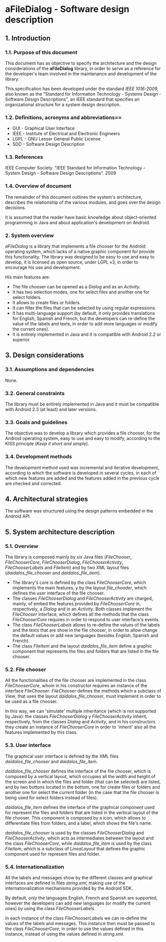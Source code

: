 aFileDialog - Software design description
=========================================

## 1. Introduction

### 1.1. Purpose of this document

This document has as objective to specify the architecture and the design considerations of the **aFileDialog** library, in order to serve as a reference for the developer's team involved in the maintenance and development of the library. 

This specification has been developed under the standard _IEEE 1016-2009_, also known as the "Standard for Information Technology - Systems Design - Software Design Descriptions", an IEEE standard that specifies an organizational structure for a system design description.

### 1.2. Definitions, acronyms and abbreviations==

* GUI - Graphical User Interface
* IEEE - Institute of Electrical and Electronic Engineers
* LGPL - GNU Lesser General Public License
* SDD - Software Design Description

### 1.3. References

IEEE Computer Society. "IEEE Standard for Information Technology - System Design - Software Design Descriptions". 2009

### 1.4. Overview of document

The remainder of this document outlines the system's architecture, describes the relationship of the various modules, and goes over the design decisions.

It is assumed that the reader have basic knowledge about object-oriented programming in Java and about application's development on Android.

### 2. System overview

_aFileDialog_ is a library that implements a file chooser for the Android operating system, which lacks of a native graphic component for provide this functionality. The library was designed to be easy to use and easy to develop, it is licensed as open source, under LGPL v3, in order to encourage his use and development.

His main features are:
* The file chooser can be opened as a _Dialog_ and as an _Activity_.
* It has two selection modes, one for select files and another one for select folders.
* It allows to create files or folders.
* It can filter the files that can be selected by using regular expressions.
* It has multi-language support (by default, it only provides translations for English, Spanish and French, but the developers can re-define the value of the labels and texts, in order to add more languages or modify the current ones).
* It is entirely implemented in Java and it is compatible with Android 2.2 or superior.

## 3. Design considerations

### 3.1. Assumptions and dependencies

None.

### 3.2. General constraints

The library must be entirely implemented in Java and it must be compatible with Android 2.3 (at least) and later versions.

### 3.3. Goals and guidelines

The objective was to develop a library which provides a file chooser, for the Android operating system, easy to use and easy to modify, according to the KISS principle (_Keep it short and simple_).

### 3.4. Development methods
 
The development method used was incremental and iterative development, according to which the software is developed in several cycles, in each of which new features are added and the features added in the previous cycle are checked and corrected.

## 4. Architectural strategies

The software was structured using the design patterns embedded in the Android API.

## 5. System architecture description

### 5.1. Overview

The library is composed mainly by six Java files (_FileChooser_, _FileChooserCore_, _FileChooserDialog_, _FileChooserActivity_, _FileChooserLabels_ and _FileItem_) and by two XML layout files (_daidalos_file_chooser_ and _daidalos_file_item_).

* The library's core is defined by the class _FileChooserCore_, which implements the main features, y by the layout _file_chooder_, which defines the user interface of the file chooser.
* The classes _FileChooserDialog_ and _FileChooserActivity_ are charged, mainly, of embed the features provided by _FileChooserCore_ in, respectively, a _Dialog_ and in an _Activity_. Both classes implement the _FileChooser_ interface, which defines all the methods that the class _FileChooserCore_ requires in order to respond to user interface's events.
* The class _FileChooserLabels_ allows to re-define the values of the labels and the texts that are show in the file chooser, in order to allow change the default values or add new languages (besides English, Spanish and French).
* The class _FileItem_ and the layout _daidalos_file_item_ define a graphic component that represents the files and folders that are listed in the file chooser.

### 5.2. File chooser

All the functionalities of the file chooser are implemented in the class _FileChooserCore_, whom in his constructor requires an instance of the interface _FileChooser_. _FileChooser_ defines the methods which a subclass of _View_, that uses the layout _daidalos_file_chooser_, must implement in order to be used as a file chooser.

In this way, we can 'simulate' multiple inheritance (which is not supported by Java): the classes _FileChooserDialog_ y _FileChooserActivity_ inherit, respectively, from the classes _Dialog_ and _Activity_, and in his constructors they create an instance of _FileChooserCore_ in order to 'inherit' also all the features implemented by this class.

### 5.3. User interface

The graphical user interface is defined by the XML files _daidalos_file_chooser_ and _daidalos_file_item_.

_daidalos_file_chooser_ defines the interface of the file chooser, which is composed by a vertical layout, which occupies all the width and height of the screen and in which the files and folder (that can be selected) are listed, and by two buttons located in the bottom, one for create files or folders and another one for select the current folder (in the case that the file chooser is being used for select folders instead of files).

_daidalos_file_item_ defines the interface of the graphical component used for represent the files and folders that are listed in the vertical layout of the file chooser. This component is composed by a icon, which allows to differentiate files from folders, and a label, which shows the file's name.

_daidalos_file_chooser_ is used by the classes _FileChooserDialog_ and _FileChooserActivity_, which acts as intermediates between the layout and the class _FileChooserCore_, while _daidalos_file_item_ is used by the class _FileItem_, which is a subclass of _LineaLayout_ that defines the graphic component used for represent files and folder.

### 5.4. Internationalization

All the labels and messages show by the different classes and graphical interfaces are defined in files _string.xml_, making use of the internationalization mechanisms provided by the Android SDK.

By default, only the languages English, French and Spanish are supported, however the developers can add new languages (or modify the current ones) by using the class _FileChooserLabels_.

In each instance of the class _FileChooserLabels_ we can re-define the values of the labels and messages. This instance then must be passed to the class _FileChooserCore_, in order to use the values defined in this instance, instead of using the values defined in _string.xml_.

